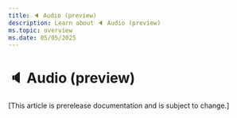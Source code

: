 ```yaml
---
title: 🔈 Audio (preview)
description: Learn about 🔈 Audio (preview)
ms.topic: overview
ms.date: 05/05/2025
---
```


# 🔈 Audio (preview)

[This article is prerelease documentation and is subject to change.]